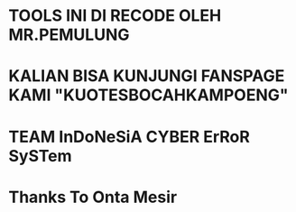 # TOOLS INI DI RECODE OLEH MR.PEMULUNG
# KALIAN BISA KUNJUNGI FANSPAGE KAMI "KUOTESBOCAHKAMPOENG"
# TEAM InDoNeSiA CYBER ErRoR SySTem
# Thanks To Onta Mesir
